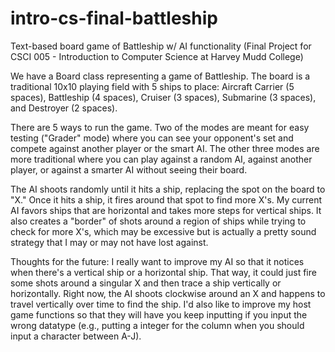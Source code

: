 # intro-cs-final-battleship
Text-based board game of Battleship w/ AI functionality (Final Project for CSCI 005 - Introduction to Computer Science at Harvey Mudd College)

We have a Board class representing a game of Battleship. The board is a traditional 10x10 playing field with 5 ships to place: Aircraft Carrier (5 spaces), Battleship (4 spaces), Cruiser (3 spaces), Submarine (3 spaces), and Destroyer (2 spaces).

There are 5 ways to run the game. Two of the modes are meant for easy testing ("Grader" mode) where you can see your opponent's set and compete against another player or the smart AI. The other three modes are more traditional where you can play against a random AI, against another player, or against a smarter AI without seeing their board.

The AI shoots randomly until it hits a ship, replacing the spot on the board to "X." Once it hits a ship, it fires around that spot to find more X's. My current AI favors ships that are horizontal and takes more steps for vertical ships. It also creates a "border" of shots around a region of ships while trying to check for more X's, which may be excessive but is actually a pretty sound strategy that I may or may not have lost against.

Thoughts for the future:
I really want to improve my AI so that it notices when there's a vertical ship or a horizontal ship. That way, it could just fire some shots around a singular X and then trace a ship vertically or horizontally. Right now, the AI shoots clockwise around an X and happens to travel vertically over time to find the ship. I'd also like to improve my host game functions so that they will have you keep inputting if you input the wrong datatype (e.g., putting a integer for the column when you should input a character between A-J).
